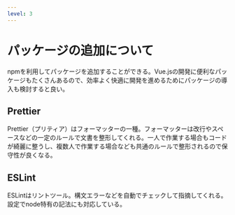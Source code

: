 ```yaml
---
level: 3
---
```

# <logos-vue /> パッケージの追加について
npmを利用してパッケージを追加することができる。Vue.jsの開発に便利なパッケージもたくさんあるので、効率よく快適に開発を進めるためにパッケージの導入も検討すると良い。

## Prettier
Prettier（プリティア）はフォーマッターの一種。フォーマッターは改行やスペースなどの一定のルールで文書を整形してくれる。一人で作業する場合もコードが綺麗に整うし、複数人で作業する場合なども共通のルールで整形されるので保守性が良くなる。

## ESLint
ESLintはリントツール。構文エラーなどを自動でチェックして指摘してくれる。設定でnode特有の記法にも対応している。